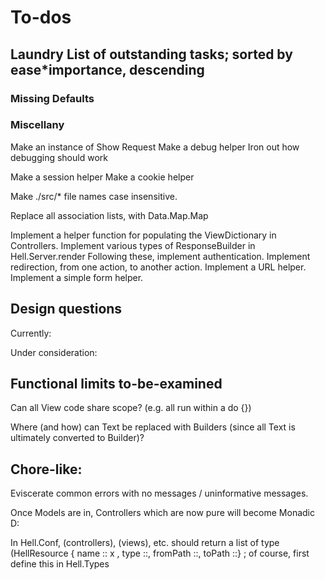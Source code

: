 # To-dos

## Laundry List of outstanding tasks; sorted by ease*importance, descending

### Missing Defaults

### Miscellany

Make an instance of Show Request
Make a debug helper
Iron out how debugging should work

Make a session helper
Make a cookie helper

Make ./src/* file names case insensitive.

Replace all association lists, with Data.Map.Map

Implement a helper function for populating the ViewDictionary in Controllers.
Implement various types of ResponseBuilder in Hell.Server.render
Following these, implement authentication.
Implement redirection, from one action, to another action.
Implement a URL helper.
Implement a simple form helper.

## Design questions  

Currently:

Under consideration:

## Functional limits to-be-examined

Can all View code share scope? (e.g. all run within a do {})

Where (and how) can Text be replaced with Builders (since all Text is
ultimately converted to Builder)?

## Chore-like:

Eviscerate common errors with no messages / uninformative messages.

Once Models are in, Controllers which are now pure will become Monadic D:

In Hell.Conf, (controllers), (views), etc. should return a list of type
(HellResource { name :: x ,  type ::, fromPath ::, toPath ::} ; of course,
first define this in Hell.Types
